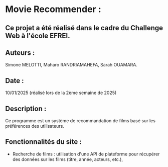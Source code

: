 # Movie Recommender :
   ## Ce projet a été réalisé dans le cadre du Challenge Web à l'école EFREI.
## Auteurs : 
Simone MELOTTI, Maharo RANDRIAMAHEFA, Sarah OUAMARA.
## Date : 
10/01/2025 (réalisé lors de la 2ème semaine de 2025)
## Description : 
Ce programme est un système de recommandation de films basé sur les préférences des utilisateurs. 
## Fonctionnalités du site :
 - Recherche de films : utilisation d'une API de plateforme pour récupérer des données sur les films (titre, année, acteurs, etc.),

